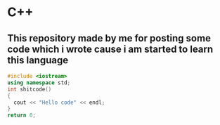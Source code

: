 # C++
## This repository made by me for posting some code which i wrote cause i am started to learn this language
```C++
#include <iostream>
using namespace std;
int shitcode()
{
  cout << "Hello code" << endl;
}
return 0;
```
